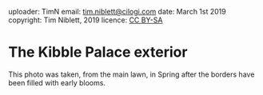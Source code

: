 uploader: TimN
email: tim.niblett@cilogi.com
date: March 1st 2019
copyright: Tim Niblett, 2019
licence: <a href="https://creativecommons.org/licenses/by-sa/4.0/">CC BY-SA</a>

# The Kibble Palace exterior

This photo was taken, from the main lawn, in Spring after the borders have been filled with
early blooms.